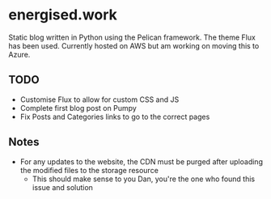 # energised.work

Static blog written in Python using the Pelican framework. The theme Flux has been used. Currently hosted on
AWS but am working on moving this to Azure.

## TODO

- Customise Flux to allow for custom CSS and JS
- Complete first blog post on Pumpy
- Fix Posts and Categories links to go to the correct pages

## Notes

- For any updates to the website, the CDN must be purged after uploading the modified files to the storage resource
  - This should make sense to you Dan, you're the one who found this issue and solution
